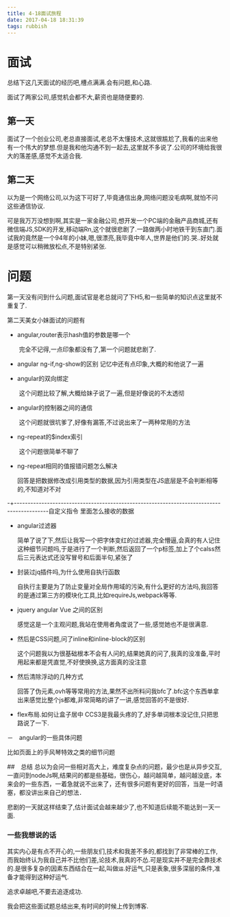 ```yaml
---
title: 4-18面试旅程
date: 2017-04-18 18:31:39
tags: rubbish
---
```


#  面试

总结下这几天面试的经历吧,槽点满满.会有问题,和心路.

面试了两家公司,感觉机会都不大,薪资也是随便要的.

<!--more-->

## 第一天

面试了一个创业公司,老总直接面试,老总不太懂技术,这就很尴尬了,我看的出来他有一个伟大的梦想.但是我和他沟通不到一起去,这里就不多说了.公司的环境给我很大的落差感,感觉不太适合我.

## 第二天

以为是一个网络公司,以为这下可好了,毕竟通信出身,网络问题没毛病啊,就怕不问这些通信协议.

可是我万万没想到啊,其实是一家金融公司,想开发一个PC端的金融产品商城,还有微信端JS,SDK的开发,移动端Rn,这个就很悲剧了.一路做两小时地铁干到东直门.面试我的竟然是一个94年的小妹,嗯,很漂亮,我毕竟中年人,世界是他们的.哭..好处就是感觉可以稍微放松点,不是特别紧张.

# 问题

第一天没有问到什么问题,面试官是老总就问了下H5,和一些简单的知识点这里就不重复了.

第二天美女小妹面试的问题有

- angular,router表示hash值的参数是哪一个

  ​	完全不记得,一点印象都没有了,第一个问题就悲剧了.

- angular ng-if,ng-show的区别
  记忆中还有点印象,大概的和他说了一遍

- angular的双向绑定

  ​	这个问题比较了解,大概给妹子说了一遍,但是好像说的不太透彻

- angular的控制器之间的通信

  ​	这个问题就很坑爹了,好像有漏答,不过说出来了一两种常用的方法

- ng-repeat的$index索引

  ​	这个问题很简单不聊了

- ng-repeat相同的值报错问题怎么解决

  ​      回答是把数据修改成引用类型的数据,因为引用类型在JS底层是不会判断相等的,不知道对不对

-+------------------------------------------------------------------------------------------自定义指令
  里面怎么接收的数据
- angular过滤器

  ​	简单了说了下,然后让我写一个把字体变红的过滤器,完全懵逼,会真的有人记住这种细节问题吗,于是进行了一个判断,然后返回了一个p标签,加上了个calss然后三元表达式还没写冒号和后面半句,紧张了
- 封装过jq插件吗,为什么使用自执行函数

  自执行主要是为了防止变量对全局作用域的污染,有什么更好的方法吗,我回答的是通过第三方的模块化工具,比如requireJs,webpack等等.

- jquery angular Vue 之间的区别

    感觉这是一个主观问题,我站在使用者角度说了一些,感觉她也不是很满意.

- 然后是CSS问题,问了inline和inline-block的区别

  ​	这个问题我以为很基础根本不会有人问的,结果她真的问了,我真的没准备,平时用起来都是凭直觉,不好使换换,这方面真的没注意

- 然后清除浮动的几种方式

   回答了伪元素,ovh等等常用的方法,果然不出所料问我bfc了.bfc这个东西单拿出来感觉比整个js都难,非常简略的讲了一讲,感觉回答的不是很好.
- flex布局.如何让盒子居中
   CCS3是我最头疼的了,好多单词根本没记住,只把思路说了一下.

－　angular的一些具体问题

  比如页面上的手风琴特效之类的细节问题

##　总结
总以为会问一些相对高大上，难度复杂点的问题，最少也是从异步交互,一直问到nodeJs啊,结果问的都是些基础，很伤心，越问越简单，越问越没底，本来会的一些东西，一着急就说不出来了，还有很多问题有更好的回答，当是一时语塞，都没讲出来自己的想法．

悲剧的一天就这样结束了,估计面试会越来越少了,也不知道后续能不能达到一天一面.

###  一些我想说的话
其实内心是有点不开心的,一些朋友们,技术和我差不多的,都找到了非常棒的工作,而我始终认为我自己并不比他们差,论技术,我真的不怂.可是现实并不是完全靠技术的.是很多复杂的因素东西结合在一起,叫做`运`.好运气,只是表象,很多深层的条件,准备才能得到这种好运气.

追求卓越吧,不要去追逐成功.

我会把这些面试题总结出来,有时间的时候上传到博客.